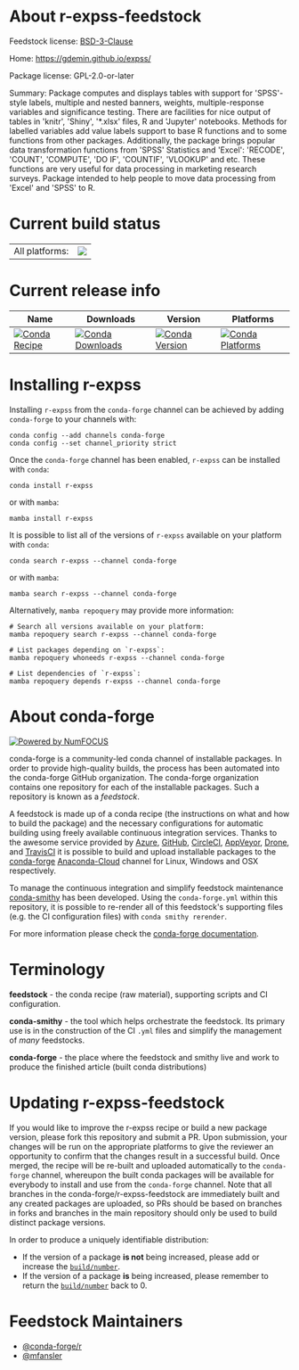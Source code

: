 About r-expss-feedstock
=======================

Feedstock license: [BSD-3-Clause](https://github.com/conda-forge/r-expss-feedstock/blob/main/LICENSE.txt)

Home: https://gdemin.github.io/expss/

Package license: GPL-2.0-or-later

Summary: Package computes and displays tables with support for 'SPSS'-style labels, multiple and nested banners, weights, multiple-response variables and significance testing. There are facilities for nice output of tables in 'knitr', 'Shiny', '*.xlsx' files, R and 'Jupyter' notebooks. Methods for labelled variables add value labels support to base R functions and to some functions from other packages. Additionally, the package brings popular data transformation functions from 'SPSS' Statistics and 'Excel': 'RECODE', 'COUNT', 'COMPUTE', 'DO IF', 'COUNTIF', 'VLOOKUP' and etc. These functions are very useful for data processing in marketing research surveys. Package intended to help people to move data processing from 'Excel' and 'SPSS' to R.

Current build status
====================


<table><tr><td>All platforms:</td>
    <td>
      <a href="https://dev.azure.com/conda-forge/feedstock-builds/_build/latest?definitionId=11582&branchName=main">
        <img src="https://dev.azure.com/conda-forge/feedstock-builds/_apis/build/status/r-expss-feedstock?branchName=main">
      </a>
    </td>
  </tr>
</table>

Current release info
====================

| Name | Downloads | Version | Platforms |
| --- | --- | --- | --- |
| [![Conda Recipe](https://img.shields.io/badge/recipe-r--expss-green.svg)](https://anaconda.org/conda-forge/r-expss) | [![Conda Downloads](https://img.shields.io/conda/dn/conda-forge/r-expss.svg)](https://anaconda.org/conda-forge/r-expss) | [![Conda Version](https://img.shields.io/conda/vn/conda-forge/r-expss.svg)](https://anaconda.org/conda-forge/r-expss) | [![Conda Platforms](https://img.shields.io/conda/pn/conda-forge/r-expss.svg)](https://anaconda.org/conda-forge/r-expss) |

Installing r-expss
==================

Installing `r-expss` from the `conda-forge` channel can be achieved by adding `conda-forge` to your channels with:

```
conda config --add channels conda-forge
conda config --set channel_priority strict
```

Once the `conda-forge` channel has been enabled, `r-expss` can be installed with `conda`:

```
conda install r-expss
```

or with `mamba`:

```
mamba install r-expss
```

It is possible to list all of the versions of `r-expss` available on your platform with `conda`:

```
conda search r-expss --channel conda-forge
```

or with `mamba`:

```
mamba search r-expss --channel conda-forge
```

Alternatively, `mamba repoquery` may provide more information:

```
# Search all versions available on your platform:
mamba repoquery search r-expss --channel conda-forge

# List packages depending on `r-expss`:
mamba repoquery whoneeds r-expss --channel conda-forge

# List dependencies of `r-expss`:
mamba repoquery depends r-expss --channel conda-forge
```


About conda-forge
=================

[![Powered by
NumFOCUS](https://img.shields.io/badge/powered%20by-NumFOCUS-orange.svg?style=flat&colorA=E1523D&colorB=007D8A)](https://numfocus.org)

conda-forge is a community-led conda channel of installable packages.
In order to provide high-quality builds, the process has been automated into the
conda-forge GitHub organization. The conda-forge organization contains one repository
for each of the installable packages. Such a repository is known as a *feedstock*.

A feedstock is made up of a conda recipe (the instructions on what and how to build
the package) and the necessary configurations for automatic building using freely
available continuous integration services. Thanks to the awesome service provided by
[Azure](https://azure.microsoft.com/en-us/services/devops/), [GitHub](https://github.com/),
[CircleCI](https://circleci.com/), [AppVeyor](https://www.appveyor.com/),
[Drone](https://cloud.drone.io/welcome), and [TravisCI](https://travis-ci.com/)
it is possible to build and upload installable packages to the
[conda-forge](https://anaconda.org/conda-forge) [Anaconda-Cloud](https://anaconda.org/)
channel for Linux, Windows and OSX respectively.

To manage the continuous integration and simplify feedstock maintenance
[conda-smithy](https://github.com/conda-forge/conda-smithy) has been developed.
Using the ``conda-forge.yml`` within this repository, it is possible to re-render all of
this feedstock's supporting files (e.g. the CI configuration files) with ``conda smithy rerender``.

For more information please check the [conda-forge documentation](https://conda-forge.org/docs/).

Terminology
===========

**feedstock** - the conda recipe (raw material), supporting scripts and CI configuration.

**conda-smithy** - the tool which helps orchestrate the feedstock.
                   Its primary use is in the construction of the CI ``.yml`` files
                   and simplify the management of *many* feedstocks.

**conda-forge** - the place where the feedstock and smithy live and work to
                  produce the finished article (built conda distributions)


Updating r-expss-feedstock
==========================

If you would like to improve the r-expss recipe or build a new
package version, please fork this repository and submit a PR. Upon submission,
your changes will be run on the appropriate platforms to give the reviewer an
opportunity to confirm that the changes result in a successful build. Once
merged, the recipe will be re-built and uploaded automatically to the
`conda-forge` channel, whereupon the built conda packages will be available for
everybody to install and use from the `conda-forge` channel.
Note that all branches in the conda-forge/r-expss-feedstock are
immediately built and any created packages are uploaded, so PRs should be based
on branches in forks and branches in the main repository should only be used to
build distinct package versions.

In order to produce a uniquely identifiable distribution:
 * If the version of a package **is not** being increased, please add or increase
   the [``build/number``](https://docs.conda.io/projects/conda-build/en/latest/resources/define-metadata.html#build-number-and-string).
 * If the version of a package **is** being increased, please remember to return
   the [``build/number``](https://docs.conda.io/projects/conda-build/en/latest/resources/define-metadata.html#build-number-and-string)
   back to 0.

Feedstock Maintainers
=====================

* [@conda-forge/r](https://github.com/conda-forge/r/)
* [@mfansler](https://github.com/mfansler/)

